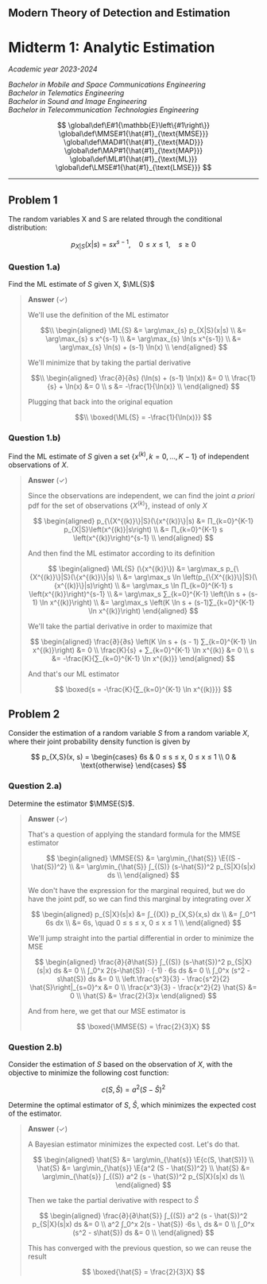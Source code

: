 ## Modern Theory of Detection and Estimation

# Midterm 1: Analytic Estimation

*Academic year 2023-2024*

*Bachelor in Mobile and Space Communications Engineering*  
*Bachelor in Telematics Engineering*  
*Bachelor in Sound and Image Engineering*  
*Bachelor in Telecommunication Technologies Engineering*  

$$
\global\def\E#1{\mathbb{E}\left\{#1\right\}}
\global\def\MMSE#1{\hat{#1}_{\text{MMSE}}}
\global\def\MAD#1{\hat{#1}_{\text{MAD}}}
\global\def\MAP#1{\hat{#1}_{\text{MAP}}}
\global\def\ML#1{\hat{#1}_{\text{ML}}}
\global\def\LMSE#1{\hat{#1}_{\text{LMSE}}}
$$

---

## Problem 1

The random variables X and S are related through the conditional distribution:

$$
p_{X|S}(x|s) = s x^{s-1}, \quad 0 ≤ x ≤ 1, \quad s ≥ 0
$$

### Question 1.a)
Find the ML estimate of $S$ given X, $\ML{S}$

> **Answer** ($✓$)
>
> We'll use the definition of the ML estimator
>
> $$\\
> \begin{aligned}
>     \ML{S} &= \arg\max_{s} p_{X|S}(x|s) \\
>     &= \arg\max_{s} s x^{s-1} \\
>     &= \arg\max_{s} \ln(s x^{s-1}) \\
>     &= \arg\max_{s} \ln(s) + (s-1) \ln(x) \\
> \end{aligned}
> $$
>
> We'll minimize that by taking the partial derivative
>
> $$\\
> \begin{aligned}
>     \frac{∂}{∂s} (\ln(s) + (s-1) \ln(x)) &= 0 \\
>     \frac{1}{s} + \ln(x) &= 0 \\
>     s &= -\frac{1}{\ln(x)} \\
> \end{aligned}
> $$
>
> Plugging that back into the original equation
>
> $$\\
> \boxed{\ML{S} = -\frac{1}{\ln(x)}}
> $$

### Question 1.b)

Find the ML estimate of $S$ given a set $\left\{x^{(k)}, k=0, … , K−1\right\}$ of independent
observations of $X$.

> **Answer**  ($✓$)
>
> Since the observations are independent, we can find the joint *a priori* pdf for the set of
> observations $\{X^{(k)}\}$, instead of only $X$
>
> $$
> \begin{aligned}
>     p_{\{X^{(k)}\}|S}(\{x^{(k)}\}|s) &= ∏_{k=0}^{K-1} p_{X|S}\left(x^{(k)}|s\right) \\
>     &= ∏_{k=0}^{K-1} s \left(x^{(k)}\right)^{s-1} \\
> \end{aligned}
> $$
>
> And then find the ML estimator according to its definition
>
> $$
> \begin{aligned}
>     \ML{S} (\{x^{(k)}\}) &= \arg\max_s p_{\{X^{(k)}\}|S}(\{x^{(k)}\}|s) \\
>     &= \arg\max_s \ln \left(p_{\{X^{(k)}\}|S}(\{x^{(k)}\}|s)\right) \\
>     &= \arg\max_s \ln ∏_{k=0}^{K-1} s \left(x^{(k)}\right)^{s-1} \\
>     &= \arg\max_s ∑_{k=0}^{K-1} \left(\ln s + (s-1) \ln x^{(k)}\right) \\
>     &= \arg\max_s \left(K \ln s + (s-1)∑_{k=0}^{K-1}  \ln x^{(k)}\right)
> \end{aligned}
> $$
>
> We'll take the partial derivative in order to maximize that
>
> $$
> \begin{aligned}
>     \frac{∂}{∂s} \left(K \ln s + (s - 1) ∑_{k=0}^{K-1} \ln x^{(k)}\right) &= 0 \\
>     \frac{K}{s} + ∑_{k=0}^{K-1} \ln x^{(k)} &= 0 \\
>     s &= -\frac{K}{∑_{k=0}^{K-1} \ln x^{(k)}}
> \end{aligned}
> $$
>
> And that's our ML estimator
>
> $$
> \boxed{s = -\frac{K}{∑_{k=0}^{K-1} \ln x^{(k)}}}
> $$

## Problem 2

Consider the estimation of a random variable $S$ from a random variable $X$, where their joint
probability density function is given by

$$
p_{X,S}(x, s) = \begin{cases}
    6s & 0 ≤ s ≤ x, 0 ≤ x ≤ 1 \\
    0 & \text{otherwise}
\end{cases}
$$

### Question 2.a)
Determine the estimator $\MMSE{S}$.

> **Answer**  ($✓$)
>
> That's a question of applying the standard formula for the MMSE estimator
>
> $$
> \begin{aligned}
>     \MMSE{S} &= \arg\min_{\hat{S}} \E{(S - \hat{S})^2} \\
>     &= \arg\min_{\hat{S}} ∫_{(S)} (s-\hat{S})^2 p_{S|X}(s|x) ds \\
> \end{aligned}
> $$
>
> We don't have the expression for the marginal required, but we do have the joint pdf, so we can
> find this marginal by integrating over $X$
>
> $$
> \begin{aligned}
>     p_{S|X}(s|x) &= ∫_{(X)} p_{X,S}(x,s) dx \\
>     &= ∫_0^1 6s dx \\
>     &= 6s, \quad 0 ≤ s ≤ x, 0 ≤ x ≤ 1 \\
> \end{aligned}
> $$
>
> We'll jump straight into the partial differential in order to minimize the MSE
>
> $$
> \begin{aligned}
>     \frac{∂}{∂\hat{S}} ∫_{(S)} (s-\hat{S})^2 p_{S|X}(s|x) ds &= 0 \\
>     ∫_0^x 2(s-\hat{S}) ⋅ (-1) ⋅ 6s ds &= 0 \\
>     ∫_0^x (s^2 - s\hat{S}) ds &= 0 \\
>     \left.\frac{s^3}{3} - \frac{s^2}{2} \hat{S}\right|_{s=0}^x &= 0 \\
>     \frac{x^3}{3} - \frac{x^2}{2} \hat{S} &= 0 \\
>     \hat{S} &= \frac{2}{3}x
> \end{aligned}
> $$
>
> And from here, we get that our MSE estimator is
>
> $$
> \boxed{\MMSE{S} = \frac{2}{3}X}
> $$

### Question 2.b)
Consider the estimation of $S$ based on the observation of $X$, with the objective to minimize the
following cost function:

$$
c(S, \hat{S}) = a^2 (S - \hat{S})^2
$$

Determine the optimal estimator of $S$, $\hat{S}$, which minimizes the expected cost of the
estimator.

> **Answer**  ($✓$)
>
> A Bayesian estimator minimizes the expected cost. Let's do that.
>
> $$
> \begin{aligned}
>     \hat{S} &= \arg\min_{\hat{s}} \E{c(S, \hat{S})} \\
>     \hat{S} &= \arg\min_{\hat{s}} \E{a^2 (S - \hat{S})^2} \\
>     \hat{S} &= \arg\min_{\hat{s}} ∫_{(S)} a^2 (s - \hat{S})^2 p_{S|X}(s|x) ds \\
> \end{aligned}
> $$
>
> Then we take the partial derivative with respect to $\hat{S}$
>
> $$
> \begin{aligned}
>     \frac{∂}{∂\hat{S}} ∫_{(S)} a^2 (s - \hat{S})^2 p_{S|X}(s|x) ds &= 0 \\
>     a^2 ∫_0^x 2(s - \hat{S}) ⋅6s \, ds &= 0 \\
>     ∫_0^x (s^2 - s\hat{S}) ds &= 0 \\
> \end{aligned}
> $$
>
> This has converged with the previous question, so we can reuse the result
>
> $$
> \boxed{\hat{S} = \frac{2}{3}X}
> $$
